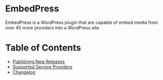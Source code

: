 # EmbedPress
EmbedPress is a WordPress plugin that are capable of embed media from over 40 more providers into a WordPress site.

# Table of Contents
- [Publishing New Releases](https://github.com/OSTraining/EmbedPress/blob/master/CONTRIBUTING.md#pushing-new-releases)
- [Supported Service Providers](https://github.com/OSTraining/EmbedPress/blob/master/PROVIDERS.md)
- [Changelog](https://github.com/OSTraining/EmbedPress/releases)
